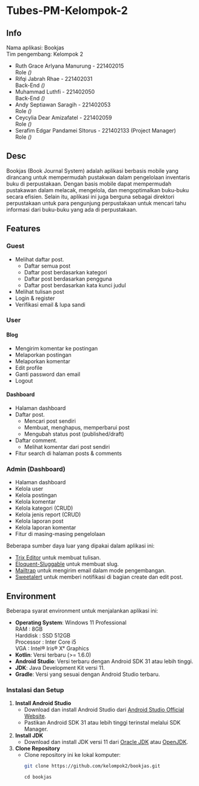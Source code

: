 # Tubes-PM-Kelompok-2

## Info

Nama aplikasi: Bookjas  
Tim pengembang: Kelompok 2

- Ruth Grace Arlyana Manurung - 221402015  
  Role *()*
- Rifqi Jabrah Rhae - 221402031  
  Back-End *()*
- Muhammad Luthfi - 221402050  
  Back-End *()*
- Andy Septiawan Saragih - 221402053  
  Role *()*
- Ceycylia Dear Amizafatel - 221402059  
  Role *()*
- Serafim Edgar Pandamei SItorus - 221402133 (Project Manager)  
  Role *()*

## Desc

Bookjas (Book Journal System) adalah  aplikasi berbasis mobile yang dirancang untuk mempermudah pustakwan dalam pengelolaan inventaris buku di perpustakaan. Dengan basis mobile dapat mempermudah pustakawan dalam melacak, mengelola, dan mengoptimalkan buku-buku secara efisien. Selain itu, aplikasi ini juga berguna sebagai direktori perpustakaan untuk para pengunjung perpustakaan untuk mencari tahu informasi dari buku-buku yang ada di perpustakaan. 

## Features

### Guest

- Melihat daftar post.
    - Daftar semua post
    - Daftar post berdasarkan kategori
    - Daftar post berdasarkan pengguna
    - Daftar post berdasarkan kata kunci judul
- Melihat tulisan post
- Login & register
- Verifikasi email & lupa sandi

### User

#### Blog

- Mengirim komentar ke postingan
- Melaporkan postingan
- Melaporkan komentar
- Edit profile
- Ganti password dan email
- Logout

#### Dashboard

- Halaman dashboard
- Daftar post.
    - Mencari post sendiri
    - Membuat, menghapus, memperbarui post
    - Mengubah status post (published/draft)
- Daftar comment.
    - Melihat komentar dari post sendiri
- Fitur search di halaman posts & comments

### Admin (Dashboard)

- Halaman dashboard
- Kelola user
- Kelola postingan
- Kelola komentar
- Kelola kategori (CRUD)
- Kelola jenis report (CRUD)
- Kelola laporan post
- Kelola laporan komentar
- Fitur di masing-masing pengelolaan

Beberapa sumber daya luar yang dipakai dalam aplikasi ini:

- [Trix Editor](https://github.com/basecamp/trix) untuk membuat tulisan.
- [Eloquent-Sluggable](https://github.com/cviebrock/eloquent-sluggable) untuk membuat slug.
- [Mailtrap](https://mailtrap.io/) untuk mengirim email dalam mode pengembangan.
- [Sweetalert](https://sweetalert2.github.io/) untuk memberi notifikasi di bagian create dan edit post.

## Environment

Beberapa syarat environment untuk menjalankan aplikasi ini:

- **Operating System**: Windows 11 Professional  
  RAM : 8GB  
  Harddisk : SSD 512GB  
  Processor : Inter Core i5  
  VGA : Intel® Iris® Xᵉ Graphics  
- **Kotlin**: Versi terbaru (>= 1.6.0)
- **Android Studio**: Versi terbaru dengan Android SDK 31 atau lebih tinggi.
- **JDK**: Java Development Kit versi 11.
- **Gradle**: Versi yang sesuai dengan Android Studio terbaru.

### Instalasi dan Setup

1. **Install Android Studio**
    - Download dan install Android Studio dari [Android Studio Official Website](https://developer.android.com/studio).
    - Pastikan Android SDK 31 atau lebih tinggi terinstal melalui SDK Manager.
2. **Install JDK**
    - Download dan install JDK versi 11 dari [Oracle JDK](https://www.oracle.com/java/technologies/javase-jdk11-downloads.html) atau [OpenJDK](https://openjdk.java.net/install/).
3. **Clone Repository**
    - Clone repository ini ke lokal komputer:  
      ```bash
      git clone https://github.com/kelompok2/bookjas.git
      ```  
      ```
      cd bookjas
      ```